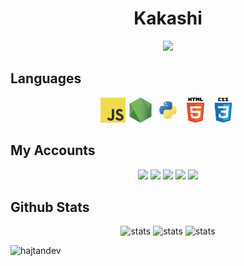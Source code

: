 <h1 align="center">Kakashi</h1>
<div align="center">
    <a href="https://discord.com/users/637535060811186186" title="Discord Account"><img src="https://lanyard-profile-readme.vercel.app/api/637535060811186186"></a>
</div>

## Languages

<div align="center">
<code><img height="40" src="https://raw.githubusercontent.com/github/explore/80688e429a7d4ef2fca1e82350fe8e3517d3494d/topics/javascript/javascript.png"></code>
<code><img height="40" src="https://raw.githubusercontent.com/github/explore/80688e429a7d4ef2fca1e82350fe8e3517d3494d/topics/nodejs/nodejs.png"></code>
<code><img height="40" src="https://raw.githubusercontent.com/github/explore/80688e429a7d4ef2fca1e82350fe8e3517d3494d/topics/python/python.png"></code>
<code><img height="40" src="https://raw.githubusercontent.com/github/explore/80688e429a7d4ef2fca1e82350fe8e3517d3494d/topics/html/html.png"></code>
<code><img height="40" src="https://raw.githubusercontent.com/github/explore/80688e429a7d4ef2fca1e82350fe8e3517d3494d/topics/css/css.png"></code>
</div>

## My Accounts

<p align="center">
    <a href="https://discord.com/users/637535060811186186" target"blank_">
  <img src="https://img.shields.io/badge/discord profile%20-111111.svg?&style=for-the-badge&logo=discord&logoColor=white"></a>  
  <a href="https://discord.gg/kio" target"blank_">
  <img src="https://img.shields.io/badge/1984/kio%20-111111.svg?&style=for-the-badge&logo=discord&logoColor=white"></a>
  <a href="https://github.com/hajtandev" target"blank_"><img src="https://img.shields.io/badge/GitHub%20-111111.svg?&style=for-the-badge&logo=github&logoColor=white"></a>
  <a href="https://instagram.com/haktaw1" target"blank_"><img src="https://img.shields.io/badge/instagram%20-111111.svg?&style=for-the-badge&logo=instagram&logoColor=white"></a>
  <a href="mailto:kakashiwdev@gmail.com" target"blank_">
  <img src="https://img.shields.io/badge/kakashiwdev@gmail.com%20-111111.svg?&style=for-the-badge&logo=gmail&logoColor=white"></a>  
  
## Github Stats
<p align="center">
<img src="https://github-readme-stats.vercel.app/api?username=hajtandev&show_icons=true&theme=dark" width="%100" height="150px" alt="stats" />
<img src="https://github-readme-stats.vercel.app/api/top-langs/?username=hajtandev&layout=compact&theme=dark" width="%100" height="150px" alt="stats" />

<img src="https://github-profile-trophy.vercel.app/?username=hajtandev&theme=nord" width="%100" height="150px" alt="stats" />

<p align="left"> <img src="https://komarev.com/ghpvc/?username=hajtandev&label=Profile%20views&color=0e75b6&style=flat" alt="hajtandev" /> </p>  
